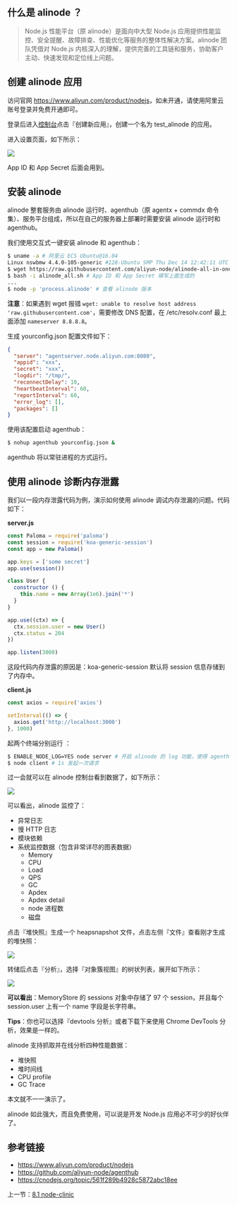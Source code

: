 ## 什么是 alinode ？

> Node.js 性能平台（原 alinode）是面向中大型 Node.js 应用提供性能监控、安全提醒、故障排查、性能优化等服务的整体性解决方案。alinode 团队凭借对 Node.js 内核深入的理解，提供完善的工具链和服务，协助客户主动、快速发现和定位线上问题。

## 创建 alinode 应用

访问官网 <https://www.aliyun.com/product/nodejs>，如未开通，请使用阿里云账号登录并免费开通即可。

登录后进入[控制台](https://node.console.aliyun.com/)点击『创建新应用』，创建一个名为 test_alinode 的应用。

进入设置页面，如下所示：

![](./assets/8.2.1.png)

App ID 和 App Secret 后面会用到。

## 安装 alinode

alinode 整套服务由 alinode 运行时、agenthub（原 agentx + commdx 命令集）、服务平台组成，所以在自己的服务器上部署时需要安装 alinode 运行时和 agenthub。

我们使用交互式一键安装 alinode 和 agenthub：

```sh
$ uname -a # 阿里云 ECS Ubuntu@16.04
Linux nswbmw 4.4.0-105-generic #128-Ubuntu SMP Thu Dec 14 12:42:11 UTC 2017 x86_64 x86_64 x86_64 GNU/Linux
$ wget https://raw.githubusercontent.com/aliyun-node/alinode-all-in-one/master/alinode_all.sh
$ bash -i alinode_all.sh # App ID 和 App Secret 填写上面生成的
...
$ node -p 'process.alinode' # 查看 alinode 版本
```

**注意**：如果遇到 wget 报错 `wget: unable to resolve host address 'raw.githubusercontent.com'`，需要修改 DNS 配置，在 /etc/resolv.conf 最上面添加 `nameserver 8.8.8.8`。

生成 yourconfig.json 配置文件如下：

```json
{
  "server": "agentserver.node.aliyun.com:8080",
  "appid": "xxx",
  "secret": "xxx",
  "logdir": "/tmp/",
  "reconnectDelay": 10,
  "heartbeatInterval": 60,
  "reportInterval": 60,
  "error_log": [],
  "packages": []
}
```

使用该配置启动 agenthub：

```sh
$ nohup agenthub yourconfig.json &
```

agenthub 将以常驻进程的方式运行。

## 使用 alinode 诊断内存泄露

我们以一段内存泄露代码为例，演示如何使用 alinode 调试内存泄漏的问题。代码如下：

**server.js**

```js
const Paloma = require('paloma')
const session = require('koa-generic-session')
const app = new Paloma()

app.keys = ['some secret']
app.use(session())

class User {
  constructor () {
    this.name = new Array(1e6).join('*')
  }
}

app.use((ctx) => {
  ctx.session.user = new User()
  ctx.status = 204
})

app.listen(3000)
```

这段代码内存泄露的原因是：koa-generic-session 默认将 session 信息存储到了内存中。

**client.js**

```js
const axios = require('axios')

setInterval(() => {
  axios.get('http://localhost:3000')
}, 1000)
```

起两个终端分别运行 ：

```sh
$ ENABLE_NODE_LOG=YES node server # 开启 alinode 的 log 功能，使得 agenthub 可以监控内核级的性能数据
$ node client # 1s 发起一次请求
```

过一会就可以在 alinode 控制台看到数据了，如下所示：

![](./assets/8.2.2.png)

可以看出，alinode 监控了：

- 异常日志
- 慢 HTTP 日志
- 模块依赖
- 系统监控数据（包含非常详尽的图表数据）
  - Memory
  - CPU
  - Load
  - QPS
  - GC
  - Apdex
  - Apdex detail
  - node 进程数
  - 磁盘


点击『堆快照』生成一个 heapsnapshot 文件，点击左侧『文件』查看刚才生成的堆快照：

![](./assets/8.2.3.png)

转储后点击『分析』，选择『对象簇视图』的树状列表，展开如下所示：

![](./assets/8.2.4.png)

**可以看出**：MemoryStore 的 sessions 对象中存储了 97 个 session，并且每个 session.user 上有一个 name 字段是长字符串。

**Tips**：你也可以选择『devtools 分析』或者下载下来使用 Chrome DevTools 分析，效果是一样的。

alinode 支持抓取并在线分析四种性能数据：

- 堆快照
- 堆时间线
- CPU profile
- GC Trace

本文就不一一演示了。

alinode 如此强大，而且免费使用，可以说是开发 Node.js 应用必不可少的好伙伴了。

## 参考链接

- https://www.aliyun.com/product/nodejs
- https://github.com/aliyun-node/agenthub
- https://cnodejs.org/topic/561f289b4928c5872abc18ee

上一节：[8.1 node-clinic](https://github.com/nswbmw/node-in-debugging/blob/master/8.1%20node-clinic.md)

